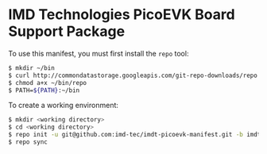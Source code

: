 # IMD Technologies PicoEVK Board Support Package

To use this manifest, you must first install the `repo` tool:
```sh
$ mkdir ~/bin
$ curl http://commondatastorage.googleapis.com/git-repo-downloads/repo  > ~/bin/repo
$ chmod a+x ~/bin/repo
$ PATH=${PATH}:~/bin
```

To create a working environment:
```sh
$ mkdir <working directory>
$ cd <working directory>
$ repo init -u git@github.com:imd-tec/imdt-picoevk-manifest.git -b imdt-linux-hardknott
$ repo sync
```
